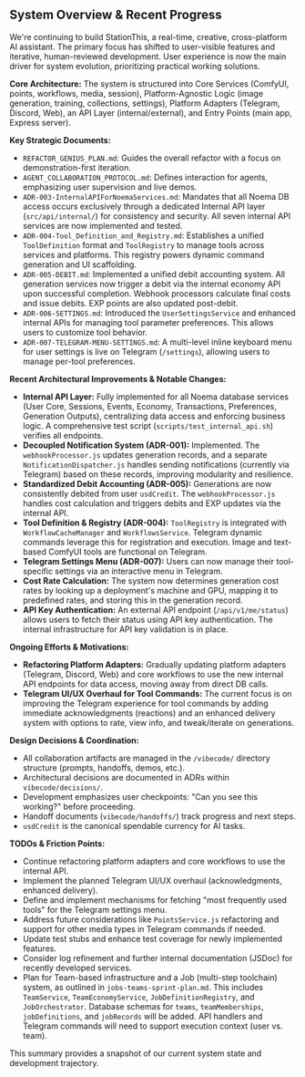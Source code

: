 ## System Overview & Recent Progress

We're continuing to build StationThis, a real-time, creative, cross-platform AI assistant. The primary focus has shifted to user-visible features and iterative, human-reviewed development. User experience is now the main driver for system evolution, prioritizing practical working solutions.

**Core Architecture:**
The system is structured into Core Services (ComfyUI, points, workflows, media, session), Platform-Agnostic Logic (image generation, training, collections, settings), Platform Adapters (Telegram, Discord, Web), an API Layer (internal/external), and Entry Points (main app, Express server).

**Key Strategic Documents:**
- `REFACTOR_GENIUS_PLAN.md`: Guides the overall refactor with a focus on demonstration-first iteration.
- `AGENT_COLLABORATION_PROTOCOL.md`: Defines interaction for agents, emphasizing user supervision and live demos.
- `ADR-003-InternalAPIForNoemaServices.md`: Mandates that all Noema DB access occurs exclusively through a dedicated Internal API layer (`src/api/internal/`) for consistency and security. All seven internal API services are now implemented and tested.
- `ADR-004-Tool_Definition_and_Registry.md`: Establishes a unified `ToolDefinition` format and `ToolRegistry` to manage tools across services and platforms. This registry powers dynamic command generation and UI scaffolding.
- `ADR-005-DEBIT.md`: Implemented a unified debit accounting system. All generation services now trigger a debit via the internal economy API upon successful completion. Webhook processors calculate final costs and issue debits. EXP points are also updated post-debit.
- `ADR-006-SETTINGS.md`: Introduced the `UserSettingsService` and enhanced internal APIs for managing tool parameter preferences. This allows users to customize tool behavior.
- `ADR-007-TELEGRAM-MENU-SETTINGS.md`: A multi-level inline keyboard menu for user settings is live on Telegram (`/settings`), allowing users to manage per-tool preferences.

**Recent Architectural Improvements & Notable Changes:**
- **Internal API Layer:** Fully implemented for all Noema database services (User Core, Sessions, Events, Economy, Transactions, Preferences, Generation Outputs), centralizing data access and enforcing business logic. A comprehensive test script (`scripts/test_internal_api.sh`) verifies all endpoints.
- **Decoupled Notification System (ADR-001):** Implemented. The `webhookProcessor.js` updates generation records, and a separate `NotificationDispatcher.js` handles sending notifications (currently via Telegram) based on these records, improving modularity and resilience.
- **Standardized Debit Accounting (ADR-005):** Generations are now consistently debited from user `usdCredit`. The `webhookProcessor.js` handles cost calculation and triggers debits and EXP updates via the internal API.
- **Tool Definition & Registry (ADR-004):** `ToolRegistry` is integrated with `WorkflowCacheManager` and `WorkflowsService`. Telegram dynamic commands leverage this for registration and execution. Image and text-based ComfyUI tools are functional on Telegram.
- **Telegram Settings Menu (ADR-007):** Users can now manage their tool-specific settings via an interactive menu in Telegram.
- **Cost Rate Calculation:** The system now determines generation cost rates by looking up a deployment's machine and GPU, mapping it to predefined rates, and storing this in the generation record.
- **API Key Authentication:** An external API endpoint (`/api/v1/me/status`) allows users to fetch their status using API key authentication. The internal infrastructure for API key validation is in place.

**Ongoing Efforts & Motivations:**
- **Refactoring Platform Adapters:** Gradually updating platform adapters (Telegram, Discord, Web) and core workflows to use the new internal API endpoints for data access, moving away from direct DB calls.
- **Telegram UI/UX Overhaul for Tool Commands:** The current focus is on improving the Telegram experience for tool commands by adding immediate acknowledgments (reactions) and an enhanced delivery system with options to rate, view info, and tweak/iterate on generations.

**Design Decisions & Coordination:**
- All collaboration artifacts are managed in the `/vibecode/` directory structure (prompts, handoffs, demos, etc.).
- Architectural decisions are documented in ADRs within `vibecode/decisions/`.
- Development emphasizes user checkpoints: "Can you see this working?" before proceeding.
- Handoff documents (`vibecode/handoffs/`) track progress and next steps.
- `usdCredit` is the canonical spendable currency for AI tasks.

**TODOs & Friction Points:**
- Continue refactoring platform adapters and core workflows to use the internal API.
- Implement the planned Telegram UI/UX overhaul (acknowledgments, enhanced delivery).
- Define and implement mechanisms for fetching "most frequently used tools" for the Telegram settings menu.
- Address future considerations like `PointsService.js` refactoring and support for other media types in Telegram commands if needed.
- Update test stubs and enhance test coverage for newly implemented features.
- Consider log refinement and further internal documentation (JSDoc) for recently developed services.
- Plan for Team-based infrastructure and a Job (multi-step toolchain) system, as outlined in `jobs-teams-sprint-plan.md`. This includes `TeamService`, `TeamEconomyService`, `JobDefinitionRegistry`, and `JobOrchestrator`. Database schemas for `teams`, `teamMemberships`, `jobDefinitions`, and `jobRecords` will be added. API handlers and Telegram commands will need to support execution context (user vs. team).

This summary provides a snapshot of our current system state and development trajectory. 